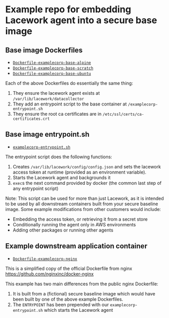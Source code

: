 # Example repo for embedding Lacework agent into a secure base image


## Base image Dockerfiles
- [`Dockerfile-examplecorp-base-alpine`](Dockerfile-examplecorp-base-alpine)
- [`Dockerfile-examplecorp-base-scratch`](Dockerfile-examplecorp-base-scratch)
- [`Dockerfile-examplecorp-base-ubuntu`](Dockerfile-examplecorp-base-ubuntu)

Each of the above Dockerfiles do essentially the same thing:

1. They ensure the lacework agent exists at `/var/lib/lacework/datacollector`
1. They add an entrypoint script to the base container at `/examplecorp-entrypoint.sh`
1. They ensure the root ca certificates are in `/etc/ssl/certs/ca-certificates.crt`

## Base image entrypoint.sh
- [`examplecorp-entrypoint.sh`](examplecorp-entrypoint.sh)

The entrypoint script does the following functions:
1. Creates `/var/lib/lacework/config/config.json` and sets the lacework access token at runtime (provided as an environment variable).
1. Starts the Lacework agent and backgrounds it
1. `exec`s the next command provided by docker (the common last step of any entrypoint script)

Note: This script can be used for more than just Lacework, as it is intended to be used by all downstream containers built from your secure baseline image.  Some example modifications from other customers would include:

- Embedding the access token, or retrieving it from a secret store
- Conditionally running the agent only in AWS environments
- Adding other packages or running other agents


## Example downstream application container
- [`Dockerfile-examplecorp-nginx`](Dockerfile-examplecorp-nginx)

This is a simplified copy of the official Dockerfile from nginx https://github.com/nginxinc/docker-nginx

This example has two main differences from the public nginx Dockerfile:

1. It is built from a (fictional) secure baseline image which would have been built by one of the above example Dockerfiles.
1. The `ENTRYPOINT` has been prepended with our `examplecorp-entrypoint.sh` which starts the Lacework agent
